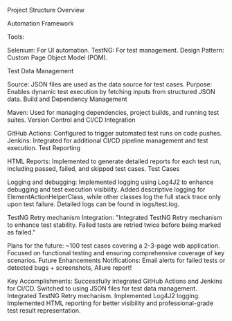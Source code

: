 Project Structure Overview

Automation Framework

Tools:

Selenium: For UI automation.
TestNG: For test management.
Design Pattern: Custom Page Object Model (POM).

Test Data Management

Source: JSON files are used as the data source for test cases.
Purpose: Enables dynamic test execution by fetching inputs from structured JSON data.
Build and Dependency Management

Maven: Used for managing dependencies, project builds, and running test suites.
Version Control and CI/CD Integration

GitHub Actions: Configured to trigger automated test runs on code pushes.
Jenkins: Integrated for additional CI/CD pipeline management and test execution.
Test Reporting

HTML Reports: Implemented to generate detailed reports for each test run, including passed, failed, and skipped test cases.
Test Cases

Logging and debugging: Implemented logging using Log4J2 to enhance debugging and test execution visibility. Added descriptive logging for ElementActionHelperClass, while other classes log the full stack trace only upon test failure. Detailed logs can be found in logs/test.log.

TestNG Retry mechanism Integration: "Integrated TestNG Retry mechanism to enhance test stability. Failed tests are retried twice before being marked as failed."

Plans for the future: 
~100 test cases covering a 2-3-page web application.
Focused on functional testing and ensuring comprehensive coverage of key scenarios.
Future Enhancements
Notifications: Email alerts for failed tests or detected bugs + screenshots, Allure report!

Key Accomplishments:
Successfully integrated GitHub Actions and Jenkins for CI/CD.
Switched to using JSON files for test data management.
Integrated TestNG Retry mechanism.
Implemented Log4J2 logging.
Implemented HTML reporting for better visibility and professional-grade test result representation.
